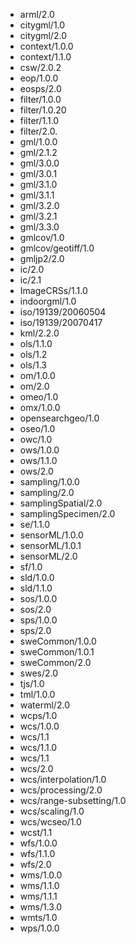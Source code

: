 * arml/2.0
* citygml/1.0
* citygml/2.0
* context/1.0.0
* context/1.1.0
* csw/2.0.2
* eop/1.0.0
* eosps/2.0
* filter/1.0.0
* filter/1.0.20
* filter/1.1.0
* filter/2.0.
* gml/1.0.0
* gml/2.1.2
* gml/3.0.0
* gml/3.0.1
* gml/3.1.0
* gml/3.1.1
* gml/3.2.0
* gml/3.2.1
* gml/3.3.0
* gmlcov/1.0
* gmlcov/geotiff/1.0
* gmljp2/2.0
* ic/2.0
* ic/2.1
* ImageCRSs/1.1.0
* indoorgml/1.0
* iso/19139/20060504
* iso/19139/20070417
* kml/2.2.0
* ols/1.1.0
* ols/1.2
* ols/1.3
* om/1.0.0
* om/2.0
* omeo/1.0
* omx/1.0.0
* opensearchgeo/1.0
* oseo/1.0
* owc/1.0
* ows/1.0.0
* ows/1.1.0
* ows/2.0
* sampling/1.0.0
* sampling/2.0
* samplingSpatial/2.0
* samplingSpecimen/2.0
* se/1.1.0
* sensorML/1.0.0
* sensorML/1.0.1
* sensorML/2.0
* sf/1.0
* sld/1.0.0
* sld/1.1.0
* sos/1.0.0
* sos/2.0
* sps/1.0.0
* sps/2.0
* sweCommon/1.0.0
* sweCommon/1.0.1
* sweCommon/2.0
* swes/2.0
* tjs/1.0
* tml/1.0.0
* waterml/2.0
* wcps/1.0
* wcs/1.0.0
* wcs/1.1
* wcs/1.1.0
* wcs/1.1
* wcs/2.0
* wcs/interpolation/1.0
* wcs/processing/2.0
* wcs/range-subsetting/1.0
* wcs/scaling/1.0
* wcs/wcseo/1.0
* wcst/1.1
* wfs/1.0.0
* wfs/1.1.0
* wfs/2.0
* wms/1.0.0
* wms/1.1.0
* wms/1.1.1
* wms/1.3.0
* wmts/1.0
* wps/1.0.0